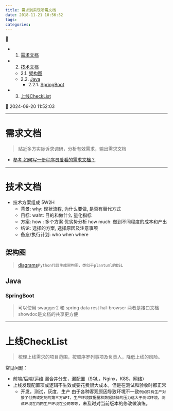 ```yaml
---
title: 需求到实现所需文档
date: 2018-11-21 10:56:52
tags: 
categories: 
---
```


💠

- 1. [需求文档](#需求文档)
- 2. [技术文档](#技术文档)
    - 2.1. [架构图](#架构图)
    - 2.2. [Java](#java)
        - 2.2.1. [SpringBoot](#springboot)
- 3. [上线CheckList](#上线checklist)

💠 2024-09-20 11:52:03
****************************************
# 需求文档
> 贴近多方实际诉求调研，分析有效需求，输出需求文档

- [参考 如何写一份程序员爱看的需求文档？](http://www.kejilie.com/woshipm/article/6Bri6b.html)

***********************
# 技术文档
- 技术方案组成 5W2H
    - 背景: why: 现状流程, 为什么要做, 是否有替代方式
    - 目标: waht: 目的和做什么 量化指标
    - 方案: how : 多个方案 优劣势分析 how much: 做到不同程度的成本和产出
    - 结论: 选择的方案, 选择原因及注意事项
    - 备忘/执行计划: who when where 

## 架构图
> [diagrams](https://github.com/mingrammer/diagrams)`Python代码生成架构图，类似于plantuml的DSL`  

## Java
### SpringBoot
> 可以使用 swagger2 和 spring data rest hal-browser 两者是接口文档  
showdoc是文档的共享更方便


************************

# 上线CheckList
> 梳理上线需求的项目范围，按顺序罗列事项及负责人，降低上线的风险。

常见问题：
- 前端/后端/运维 漏合并分支，漏配置（SQL，Nginx，K8S，网络）
- 上线发现配置项或逻辑不生效或要花费很大成本，但是在测试和验收时都正常
    - 开发，测试，灰度，生产 由于各种客观原因导致环境不一致`例如只有生产对接了付费或定制的第三方API，生产环境数据量和数据倾斜的压力远大于测试环境，测试环境在内网生产环境在公网等等`，未及时对当前版本的修改做演练。

